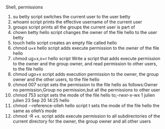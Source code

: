 Shell, permissions
1. su betty script  switches the current user to the user betty
2. whoami script prints the effective username of the current user
3. groups script prints all the groups the current user is part of
4. chown betty hello script changes the owner of the file hello to the user betty
5. touch hello script creates an empty file called hello
6. chmod u+x hello script adds execute permission to the owner of the file hello
7. chmod ug+x,o+r hello script Write a script that adds execute permission to the owner and the group owner, and read permission to other users, to the file hello
8. chmod ugo+x script adds execution permission to the owner, the group owner and the other users, to the file hello
9. chmod 007 script sets the permission to the file hello as follows:Owner no permission,Group no permission,but all the permissions to other user
10. chmod 753 script sets the mode of the file hello to;-rwxr-x-wx 1 julien julien 23 Sep 20 14:25 hello
11. chmod --reference-olleh hello script t sets the mode of the file hello the same as olleh’s mode
12. chmod -R +x. script adds execute permission to all subdirectories of the current directory for the owner, the group owner and all other users
